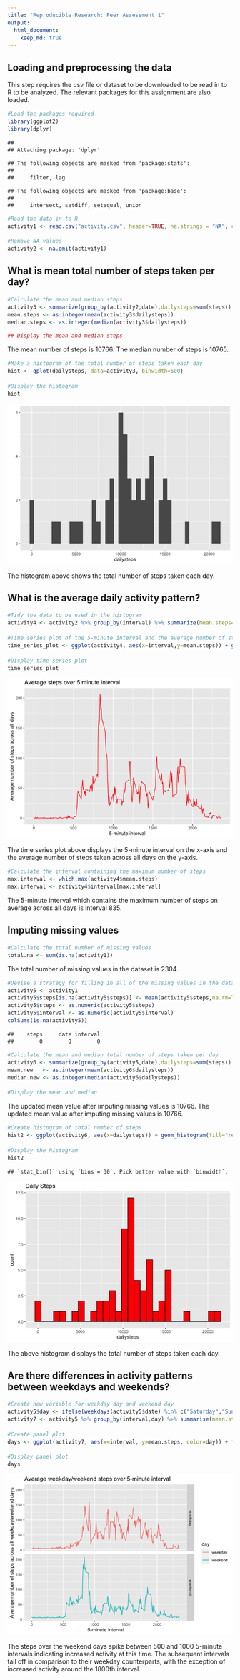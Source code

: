 ```yaml
---
title: "Reproducible Research: Peer Assessment 1"
output: 
  html_document:
    keep_md: true
---
```




## Loading and preprocessing the data

This step requires the csv file or dataset to be downloaded to be read in to R to be analyzed. The relevant packages for this assignment are also loaded.


```r
#Load the packages required 
library(ggplot2)
library(dplyr)
```

```
## 
## Attaching package: 'dplyr'
```

```
## The following objects are masked from 'package:stats':
## 
##     filter, lag
```

```
## The following objects are masked from 'package:base':
## 
##     intersect, setdiff, setequal, union
```

```r
#Read the data in to R
activity1 <- read.csv("activity.csv", header=TRUE, na.strings = "NA", colClasses = c("numeric", "Date", "numeric"))

#Remove NA values
activity2 <- na.omit(activity1)
```

## What is mean total number of steps taken per day?


```r
#Calculate the mean and median steps
activity3 <- summarize(group_by(activity2,date),dailysteps=sum(steps))
mean.steps <- as.integer(mean(activity3$dailysteps))
median.steps <- as.integer(median(activity3$dailysteps))
```


```r
## Display the mean and median steps
```

The mean number of steps is 10766.
The median number of steps is 10765.


```r
#Make a histogram of the total number of steps taken each day
hist <- qplot(dailysteps, data=activity3, binwidth=500)

#Display the histogram
hist
```

![](figs/fig-unnamed-chunk-4-1.png)<!-- -->

The histogram above shows the total number of steps taken each day.

## What is the average daily activity pattern?


```r
#Tidy the data to be used in the histogram
activity4 <- activity2 %>% group_by(interval) %>% summarize(mean.steps=mean(steps))

#Time series plot of the 5-minute interval and the average number of steps taken, averaged across all days
time_series_plot <- ggplot(activity4, aes(x=interval,y=mean.steps)) + geom_line(color="red") + labs(title = "Average steps over 5 minute interval", x="5-minute interval", y="Average number of steps across all days")

#Display time series plot
time_series_plot
```

![](figs/fig-unnamed-chunk-5-1.png)<!-- -->

The time series plot above displays the 5-minute interval on the x-axis and the average number of steps taken across all days on the y-axis.



```r
#Calculate the interval containing the maximum number of steps
max.interval <- which.max(activity4$mean.steps)
max.interval <- activity4$interval[max.interval]
```

The 5-minute interval which contains the maximum number of steps on average across all days is interval 835.

## Imputing missing values


```r
#Calculate the total number of missing values
total.na <- sum(is.na(activity1))
```

The total number of missing values in the dataset is 2304.


```r
#Devise a strategy for filling in all of the missing values in the dataset
activity5 <- activity1
activity5$steps[is.na(activity5$steps)] <- mean(activity5$steps,na.rm=TRUE)
activity5$steps <- as.numeric(activity5$steps)
activity5$interval <- as.numeric(activity5$interval)
colSums(is.na(activity5))
```

```
##    steps     date interval 
##        0        0        0
```

```r
#Calculate the mean and median total number of steps taken per day
activity6 <- summarize(group_by(activity5,date),dailysteps=sum(steps))
mean.new   <- as.integer(mean(activity6$dailysteps))
median.new <- as.integer(median(activity6$dailysteps))

#Display the mean and median 
```

The updated mean value after imputing missing values is 10766.
The updated mean value after imputing missing values is 10766.


```r
#Create histogram of total number of steps
hist2 <- ggplot(activity6, aes(x=dailysteps)) + geom_histogram(fill="red", color="black") + ggtitle("Daily Steps")

#Display the histogram 
hist2
```

```
## `stat_bin()` using `bins = 30`. Pick better value with `binwidth`.
```

![](figs/fig-unnamed-chunk-9-1.png)<!-- -->

The above histogram displays the total number of steps taken each day.

## Are there differences in activity patterns between weekdays and weekends?


```r
#Create new variable for weekday day and weekend day
activity5$day <- ifelse(weekdays(activity5$date) %in% c("Saturday","Sunday"), "weekday", "weekend")
activity7 <- activity5 %>% group_by(interval,day) %>% summarise(mean.steps=mean(steps))

#Create panel plot
days <- ggplot(activity7, aes(x=interval, y=mean.steps, color=day)) + facet_grid(day~.) + geom_line() + labs(title="Average weekday/weekend steps over 5-minute interval", x="5-minute interval", y="Average number of steps across all weekday/weekend days")

#Display panel plot
days
```

![](figs/fig-unnamed-chunk-10-1.png)<!-- -->

The steps over the weekend days spike between 500 and 1000 5-minute intervals indicating increased activity at this time. The subsequent intervals tail off in comparison to their weekday counterparts, with the exception of increased activity around the 1800th interval.
